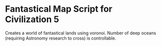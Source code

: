 # Fantastical Map Script for Civilization 5

Creates a world of fantastical lands using voronoi. Number of deep oceans (requiring Astronomy research to cross) is controllable.